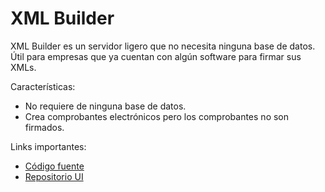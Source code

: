 # XML Builder

XML Builder es un servidor ligero que no necesita ninguna base de datos. Útil para empresas que ya cuentan con algún software para firmar sus XMLs.

Características:
- No requiere de ninguna base de datos.
- Crea comprobantes electrónicos pero los comprobantes no son firmados.

Links importantes:
- [Código fuente](https://github.com/project-openubl/xml-builder/tree/master/api)
- [Repositorio UI](https://github.com/project-openubl/xml-builder-ui)
